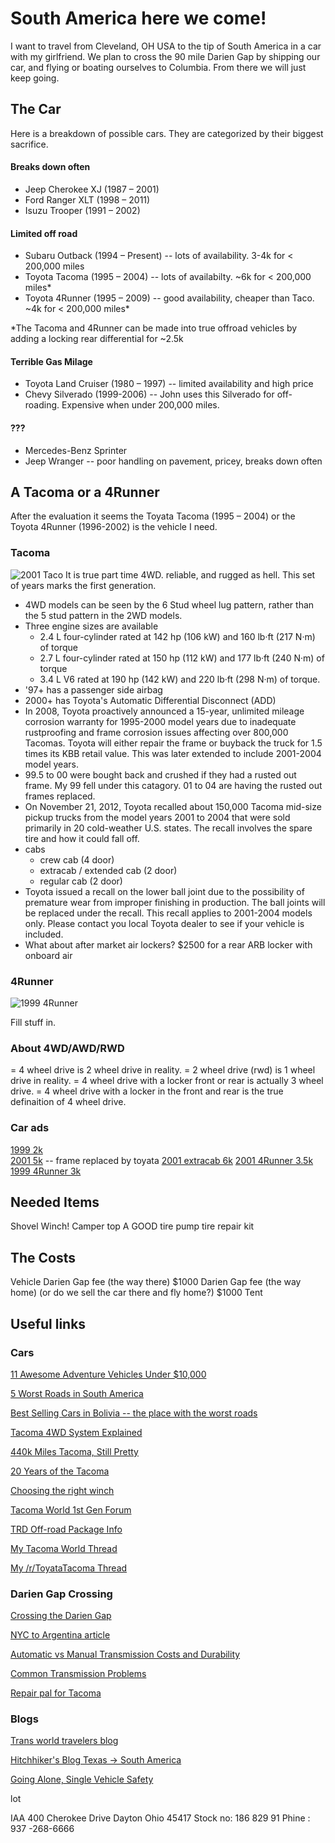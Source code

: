 

# South America here we come!

I want to travel from Cleveland, OH USA to the tip of South America in a car with my girlfriend.  We plan to cross the 90 mile Darien Gap by shipping our car, and flying or boating ourselves to Columbia.  From there we will just keep going.


## The Car

Here is a breakdown of possible cars.  They are categorized by their biggest sacrifice.

#### Breaks down often
 + Jeep Cherokee XJ (1987 – 2001)
 + Ford Ranger XLT (1998 – 2011)
 + Isuzu Trooper (1991 – 2002)

#### Limited off road
 + Subaru Outback (1994 – Present) -- lots of availability. 3-4k for < 200,000 miles
 + Toyota Tacoma (1995 – 2004) -- lots of availabilty.  ~6k for < 200,000 miles* 
 + Toyota 4Runner (1995 – 2009) -- good availability, cheaper than Taco.  ~4k for < 200,000 miles*

*The Tacoma and 4Runner can be made into true offroad vehicles by adding a locking rear differential for ~2.5k

#### Terrible Gas Milage
 + Toyota Land Cruiser (1980 – 1997) -- limited availability and high price
 + Chevy Silverado (1999-2006) -- John uses this Silverado for off-roading.  Expensive when under 200,000 miles.

#### ???
 + Mercedes-Benz Sprinter
 + Jeep Wranger -- poor handling on pavement, pricey, breaks down often

## A Tacoma or a 4Runner


After the evaluation it seems the Toyata Tacoma (1995 – 2004) or the Toyota 4Runner (1996-2002) is the vehicle I need. 

### Tacoma

![2001 Taco](http://www.cstatic-images.com/stock/900x600/225414.jpg)
It is true part time 4WD. reliable, and rugged as hell. This set of years marks the first generation.  
 - 4WD models can be seen by the 6 Stud wheel lug pattern, rather than the 5 stud pattern in the 2WD models. 
 - Three engine sizes are available
 	+ 2.4 L four-cylinder rated at 142 hp (106 kW) and 160 lb·ft (217 N·m) of torque
 	+ 2.7 L four-cylinder rated at 150 hp (112 kW) and 177 lb·ft (240 N·m) of torque
 	+ 3.4 L V6 rated at 190 hp (142 kW) and 220 lb·ft (298 N·m) of torque.
 - '97+ has a passenger side airbag
 - 2000+ has Toyota's Automatic Differential Disconnect (ADD)
 - In 2008, Toyota proactively announced a 15-year, unlimited mileage corrosion warranty for 1995-2000 model years due to inadequate rustproofing and frame corrosion issues affecting over 800,000 Tacomas. Toyota will either repair the frame or buyback the truck for 1.5 times its KBB retail value. This was later extended to include 2001-2004 model years.
 - 99.5 to 00 were bought back and crushed if they had a rusted out frame. My 99 fell under this catagory. 01 to 04 are having the rusted out frames replaced.
 - On November 21, 2012, Toyota recalled about 150,000 Tacoma mid-size pickup trucks from the model years 2001 to 2004 that were sold primarily in 20 cold-weather U.S. states. The recall involves the spare tire and how it could fall off.
 - cabs
 	+ crew cab (4 door)
 	+ extracab / extended cab (2 door)
 	+ regular cab (2 door)
 - Toyota issued a recall on the lower ball joint due to the possibility of premature wear from improper finishing in production. The ball joints will be replaced under the recall. This recall applies to 2001-2004 models only. Please contact you local Toyota dealer to see if your vehicle is included.
 - What about after market air lockers? $2500 for a rear ARB locker with onboard air

### 4Runner

![1999 4Runner](https://media.ed.edmunds-media.com/toyota/4runner/1999/oem/1999_toyota_4runner_4dr-suv_limited_fq_oem_1_500.jpg)

Fill stuff in.



### About 4WD/AWD/RWD

 = 4 wheel drive is 2 wheel drive in reality.
 = 2 wheel drive (rwd) is 1 wheel drive in reality.
 = 4 wheel drive with a locker front or rear is actually 3 wheel drive.
 = 4 wheel drive with a locker in the front and rear is the true definaition of 4 wheel drive.




### Car ads

[1999 2k](http://columbus.craigslist.org/cto/5955605319.html)  
[2001 5k](http://columbus.craigslist.org/cto/5936667309.html) -- frame replaced by toyata
[2001 extracab 6k](http://mansfield.craigslist.org/cto/5948284833.html)
[2001 4Runner 3.5k](http://columbus.craigslist.org/cto/5956069277.html)
[1999 4Runner 3k](http://columbus.craigslist.org/ctd/5954734686.html)



## Needed Items

Shovel
Winch!
Camper top
A GOOD tire pump
tire repair kit




## The Costs

Vehicle
Darien Gap fee (the way there) $1000
Darien Gap fee (the way home) (or do we sell the car there and fly home?) $1000
Tent


## Useful links

### Cars

[11 Awesome Adventure Vehicles Under $10,000](https://gearjunkie.com/best-used-adventure-vehicle-truck)

[5 Worst Roads in South America](http://www.realworldholidays.co.uk/blog/2015/07/16/the-5-worst-roads-in-south-america/)

[Best Selling Cars in Bolivia -- the place with the worst roads](http://www.thetruthaboutcars.com/2012/03/best-selling-cars-around-the-globe-simple-passenger-cars-in-bolivia-que-no/)

[Tacoma 4WD System Explained](http://www.tacomahq.com/4546/toyota-tacoma-4-wheel-drive-explained/)

[440k Miles Tacoma, Still Pretty](http://www.tacomahq.com/3427/1999-toyota-tacoma-400k-miles/)

[20 Years of the Tacoma](http://www.motortrend.com/news/20-years-of-the-toyota-tacoma/)

[Choosing the right winch](http://news.pickuptrucks.com/2011/02/pickup-trucks-101-choosing-the-right-winch.html)

[Tacoma World 1st Gen Forum](https://www.tacomaworld.com/forums/1st-gen-tacomas-1995-2004.4/)

[TRD Off-road Package Info](http://www.customtacos.com/forum/50-1995-5-2004/129912-trd-vs-sr5-packages-2001-tacoma.html)

[My Tacoma World Thread](https://www.tacomaworld.com/threads/buying-a-taco-to-travel-south-america-i-have-some-questions.469612/)

[My /r/ToyataTacoma Thread](https://www.reddit.com/r/ToyotaTacoma/comments/5nl9f3/buying_a_first_gen_tacoma_to_drive_through_south/)

### Darien Gap Crossing

[Crossing the Darien Gap](http://www.drivetheamericas.com/wiki/vehicle-shipping-across-darien-gap)

[NYC to Argentina article](http://www.nbcnews.com/id/35876322/ns/travel-active_travel/t/-mile-drive-south-nyc-argentina/#.WHah67YrKYU)

[Automatic vs Manual Transmission Costs and Durability](http://mechanics.stackexchange.com/questions/6276/durability-of-automatic-transmission-boxes-versus-durability-of-manual-transmiss)

[Common Transmission Problems](http://www.transmissionrepaircostguide.com/10-common-transmission-problems/)

[Repair pal for Tacoma](http://repairpal.com/problems/toyota/tacoma/most+reported)


### Blogs

[Trans world travelers blog](http://transworldexpedition.com/)

[Hitchhiker's Blog Texas -> South America](https://hitchtheworld.com/)

[Going Alone, Single Vehicle Safety](https://www.tacomaworld.com/threads/going-alone-single-vehicle-wheeling-safety.454083/)


lot


IAA
400 Cherokee Drive Dayton Ohio 45417
Stock no: 186 829 91
Phine : 937 -268-6666









